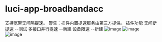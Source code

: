 # luci-app-broadbandacc
支持宽带无间隔提速。
警告：插件内置提速服务由第三方提供。
插件功能
无间断提速 --测试
多接口并行提速 --新建
设备限速 --新建
![image](https://user-images.githubusercontent.com/76506087/215083005-dd24b6d9-3b63-4dbd-89ad-ca2fe6d9a3d6.png)
![image](https://user-images.githubusercontent.com/76506087/215083269-2b2a37e4-175c-4db4-adca-7a158d062aa3.png)
![image](https://user-images.githubusercontent.com/76506087/215083437-b5c852dc-f84f-4873-ae08-d43df9c14998.png)

